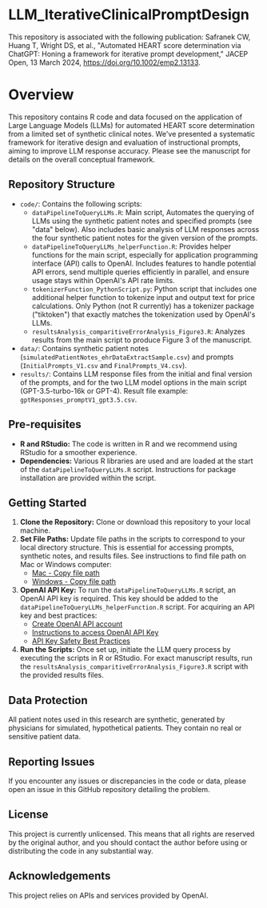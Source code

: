 # LLM_IterativeClinicalPromptDesign

This repository is associated with the following publication:
Safranek CW, Huang T, Wright DS, et al., "Automated HEART score determination via ChatGPT: Honing a framework for iterative prompt development," JACEP Open, 13 March 2024, <https://doi.org/10.1002/emp2.13133>. 


# Overview
This repository contains R code and data focused on the application of Large Language Models (LLMs) for automated HEART score determination from a limited set of synthetic clinical notes. We've presented a systematic framework for iterative design and evaluation of instructional prompts, aiming to improve LLM response accuracy. Please see the manuscript for details on the overall conceptual framework.

## Repository Structure
- `code/`: Contains the following scripts:
    * `dataPipelineToQueryLLMs.R`: Main script, Automates the querying of LLMs using the synthetic patient notes and specified prompts (see "data" below). Also includes basic analysis of LLM responses across the four synthetic patient notes for the given version of the prompts.
    * `dataPipelineToQueryLLMs_helperFunction.R`: Provides helper functions for the main script, especially for application programming interface (API) calls to OpenAI. Includes features to handle potential API errors, send multiple queries efficiently in parallel, and ensure usage stays within OpenAI's API rate limits.
    * `tokenizerFunction_PythonScript.py`: Python script that includes one additional helper function to tokenize input and output text for price calculations. Only Python (not R currently) has a tokenizer package ("tiktoken") that exactly matches the tokenization used by OpenAI's LLMs.
    * `resultsAnalysis_comparitiveErrorAnalysis_Figure3.R`: Analyzes results from the main script to produce Figure 3 of the manuscript.
- `data/`: Contains synthetic patient notes (`simulatedPatientNotes_ehrDataExtractSample.csv`) and prompts (`InitialPrompts_V1.csv` and `FinalPrompts_V4.csv`).
- `results/`: Contains LLM response files from the initial and final version of the prompts, and for the two LLM model options in the main script (GPT-3.5-turbo-16k or GPT-4). Result file example: `gptResponses_promptV1_gpt3.5.csv`.

## Pre-requisites
- **R and RStudio:** The code is written in R and we recommend using RStudio for a smoother experience.
- **Dependencies:** Various R libraries are used and are loaded at the start of the `dataPipelineToQueryLLMs.R` script. Instructions for package installation are provided within the script.

## Getting Started
1. **Clone the Repository:** Clone or download this repository to your local machine.
2. **Set File Paths:** Update file paths in the scripts to correspond to your local directory structure. This is essential for accessing prompts, synthetic notes, and results files. See instructions to find file path on Mac or Windows computer:
    * [Mac - Copy file path](https://support.apple.com/guide/mac-help/get-file-folder-and-disk-information-on-mac-mchlp1774/mac#:~:text=On%20your%20Mac%2C%20click%20the,bottom%20of%20the%20Finder%20window.)
    * [Windows - Copy file path](https://www.wikihow.com/Find-a-File%27s-Path-on-Windows)
4. **OpenAI API Key:** To run the `dataPipelineToQueryLLMs.R` script, an OpenAI API key is required. This key should be added to the `dataPipelineToQueryLLMs_helperFunction.R` script. For acquiring an API key and best practices:
    * [Create OpenAI API account](https://auth0.openai.com/u/signup/identifier?state=hKFo2SAxNzNjaUpXaHpJWFN6MmZXWFk1NWxmSzM3bk8zbmJNb6Fur3VuaXZlcnNhbC1sb2dpbqN0aWTZIDJYMEM2MVdBWVdpaENQd19rb1IzLWdwMEMwcTROUE12o2NpZNkgRFJpdnNubTJNdTQyVDNLT3BxZHR3QjNOWXZpSFl6d0Q)
    * [Instructions to access OpenAI API Key](https://platform.openai.com/docs/api-reference/authentication)
    * [API Key Safety Best Practices](https://help.openai.com/en/articles/5112595-best-practices-for-api-key-safety)
6. **Run the Scripts:** Once set up, initiate the LLM query process by executing the scripts in R or RStudio. For exact manuscript results, run the `resultsAnalysis_comparitiveErrorAnalysis_Figure3.R` script with the provided results files. 

## Data Protection
All patient notes used in this research are synthetic, generated by physicians for simulated, hypothetical patients. They contain no real or sensitive patient data.

## Reporting Issues
If you encounter any issues or discrepancies in the code or data, please open an issue in this GitHub repository detailing the problem.

## License
This project is currently unlicensed. This means that all rights are reserved by the original author, and you should contact the author before using or distributing the code in any substantial way.

## Acknowledgements
This project relies on APIs and services provided by OpenAI.


